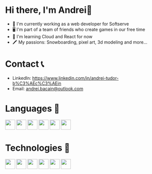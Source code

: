 <h1>Hi there, I'm Andrei👋</h1>

- 💼  I'm currently working as a web developer for Softserve
- 🖥️  I'm part of a team of friends who create games in our free time
- 🔭  I'm learning Cloud and React for now
- 🖍️  My passions: Snowboarding, pixel art, 3d modeling and more...

<h1>Contact 📞</h1>

- LinkedIn: https://www.linkedin.com/in/andrei-tudor-b%C3%AEc%C3%AEin
- Email: andrei.bacain@outlook.com

<h1>Languages 📙</h1> 

<img src="https://github.com/SleepBeary/SleepBeary/assets/89601695/4ac5d73c-2181-42ca-88f5-509cc462354a" width="32" height="32">
<img src="https://github.com/SleepBeary/SleepBeary/assets/89601695/58b06894-3dfb-4b7a-9e8b-75f031640490" width="32" height="32">
<img src="https://github.com/SleepBeary/SleepBeary/assets/89601695/b29254df-e82c-4b67-a8b7-71f149b19585" width="32" height="32">
<img src="https://github.com/SleepBeary/SleepBeary/assets/89601695/913c3729-f33f-4bd3-87b3-e776e8b62c7d" width="32" height="32">
<img src="https://github.com/SleepBeary/SleepBeary/assets/89601695/1a4798b8-db33-41e8-9d45-aadfb8a40eb2" width="32" height="32">
<img src="https://github.com/SleepBeary/SleepBeary/assets/89601695/4e522221-1232-41c7-a0fd-da71b8c1a281" width="32" height="32">

<h1>Technologies 🤖</h1>

<img src="https://github.com/SleepBeary/SleepBeary/assets/89601695/76e4e758-8f64-4c1b-a5a9-f264b5bb1a05" width="32" height="32">
<img src="https://github.com/SleepBeary/SleepBeary/assets/89601695/9156c927-4b81-4724-8b72-36bcbaea2e0d" width="32" height="32">
<img src="https://github.com/SleepBeary/SleepBeary/assets/89601695/6597e519-8265-474b-8957-484960d4af0a" width="32" height="32">
<img src="https://github.com/SleepBeary/SleepBeary/assets/89601695/7b414a88-5a58-4eae-9b8f-07d585d98e4e" width="32" height="32">
<img src="https://github.com/SleepBeary/SleepBeary/assets/89601695/c88cb94e-679c-4bad-aeae-b26f8148d4e1" width="32" height="32">
<img src="https://github.com/SleepBeary/SleepBeary/assets/89601695/1bd4ff0a-c35d-4e88-9bf5-773bcafa604b" width="32" height="32">

